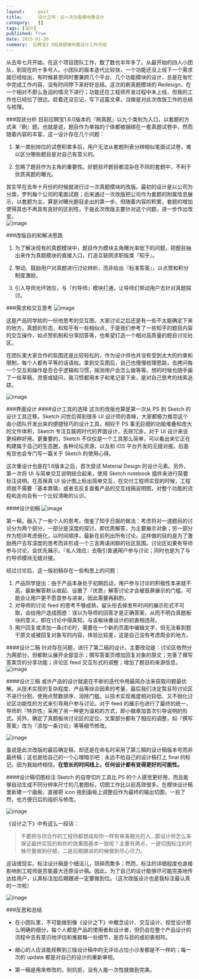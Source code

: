 ```yaml
---
layout:     post
title:      设计之间：记一次功能模块重设计
category:   []
tags: [设计]
published: True
date: 2015-01-26
summary:  应聘宝2.0版真题模块重设计工作总结
---
```


从去年七月开始，在这个项目团队工作，数了数也半年多了。从最开始的四人小团队，到现在的十多号人。小团队的版本迭代比较快，一个功能还没上线下一个需求就已经给出，有时候甚至同时要兼顾几个平台、几个功能模块的设计，总是在匆忙中完成工作内容，没有时间停下来好好总结。这次的刷真题模块的 Redesign，在一个相对不那么急迫的情况下进行；功能还在工程师开发过程中未上线，但我的工作也已经拉了很远。趁着还没忘记，写下这篇文章，当做是对此次改版工作的总结与梳理。

###现状分析
目前应聘宝1.6.0版本的『刷真题』以九个类别为入口，以套题的方式来『刷』题。也就是说，题目作为单独的个体都被捆绑在一套真题试卷中，然而随着内容的丰富，这一设计存在几个问题：  
  
1. 某一类别岗位的试卷积累多后，用户无法从套题列表分辨相似笔面试试卷，难以区分哪些题目是对自己有意义的。  

2. 忽略了题目作为主角的重要性。好题目坏题目都混杂在不同的套题中，不利于优质真题的曝光。    
  
其实早在去年十月份的时候就进行过一次真题模块的改版。最初的设计是以公司为分类，罗列每个公司的笔面试题；后来通过一次改版把公司作为套题的附属信息展示，以套题为主，算是对曝光题目走出的第一步。但随着内容的积累，套题的增加使得其也不再具有良好的区别性，于是此次改版主要针对这个问题，进一步作出改变。  
![image](http://ww2.sinaimg.cn/large/005yyi5Jjw1eoo1xx5bb1j31jk12wdr3.jpg)

###改版目的和解决思路
1. 为了解决现有的真题模块中，题目作为模块主角曝光率低下的问题，把题目抽出来作为真题模块的直接入口，打造互联网求职版类『知乎』。  

2. 带动、鼓励用户对真题进行讨论辨析，而非给出『标准答案』，以点赞和积分制度激励。  

3. 引入导师光环效应，与『约导师』模块打通，让导师们带动用户去针对真题探讨。

###需求和交互思考
![image](http://ww1.sinaimg.cn/large/005yyi5Jjw1eoo1z9gbwbj31kw0xd1kx.jpg)  

这是产品同学给的一份他思考的交互图，大家讨论之后还是有一些不太能确定下来的地方。真题的形态，和知乎有一些相似点，于是我们参考了一些知乎的题目内容的交互操作，如点赞机制和分享回答等，也希望打造一个相对高质量的题目讨论社区。    
  
在团队里大家合作的氛围还是比较轻松的，作为设计师也并没有受到太大的约束和限制，每个人都有平等的话语权。拿到交互图后，自己也慢慢梳理思路，去拷问每一个交互和操作是否合乎逻辑和习惯，揣测用户会怎么做等等。想的时候也随手画了一些草稿，灵感或疑问，我习惯都用本子和笔记录下来，是对自己思考的线索追踪。  

![image](http://ww3.sinaimg.cn/large/005yyi5Jjw1eoo1z4et27j312w0ntn7u.jpg)  

###界面设计
####设计工具的选择
这次的改版也算是第一次从 PS 到 Sketch 的设计工具迁移。Sketch 问世后得到很多 UI 设计师的青睐，大家都极力推崇这个由小团队开发出来的便捷轻巧的设计工具。相较于 PS 事无巨细的功能堆叠和庞大的文件体积，Sketch 专注互联网时代的界面设计，去除冗余，对于 UI 设计来说更纯粹好用。更重要的，Sketch 不仅仅是一个工具那么简单，可以看出来它正在构建属于自己的生态圈，各种论坛资源，以及和 iOS 平台开发的无缝对接。后面有空也会专门写一篇关于 Sketch 的使用心得。    
  
这次重设计也是在1.6版本之后，首次尝试 Material Design 的设计元素。另外，第一次将 UI 与简单交互说明结合起来，使用 Sketch notebook 插件来进行简要标注说明。在高保真 UI 设计图上标出简单交互，在交付工程师实现的时候，工程师就不需要『基本靠猜』或者去反复查看产品的交互线稿说明图，对整个功能的流程和走向会有一个比较清晰的认识。

####设计初稿
![image](http://ww4.sinaimg.cn/large/005yyi5Jjw1eoo1z41wgdj31jk0xodpu.jpg)  

第一稿，融入了一些个人的思考。借鉴了知乎日报的做法：考虑将对一道题目的讨论分为两个部分，一部分是深度的探讨，即优质解答，为主要展示对象；另一部分作为短评考虑弱化，以时间顺序，最新在前列出所有讨论。这样做的目的是为了激励用户去写深度的思考而非形成一个三言两语闲聊的社区氛围。讨论区如果有导师参与讨论，会优先展示，『名人效应』去吸引普通用户参与讨论；同时也是为了与约导师模块无缝对接。    
  
经过讨论后，这一版初稿存在一些构思上的问题：  

1. 产品同学提出：由于产品本身处于初期启动，用户参与讨论的积极性本来就不高，最新解答默认收起、设置了『优质』解答讨论才会被首屏展示的门槛，可能会让用户更不愿意参与进来，因此需要再斟酌。  
2. 对导师的讨论 feed 的思考不够成熟，留头衔去掉发布时间的展示形式不可取，会给用户造成困惑：误以为导师的回答才是正确答案，从而不明白真题板块的意义，即在讨论中得真知，与该板块重设计的初衷相违背。  
3. 用户回复或添加一条讨论时，需要在一个新的页面中编辑文字，但无法看到题干原文或被回复对象写的内容，体验比较差，这是自己没有考虑周全的地方。  

####设计二稿
针对存在问题，进行了第二稿的设计。主要改动是：讨论区依然分为两部分，但都默认展开全部显示；撰写答案页增加回复对象的原文；完善了撰写答案页的分享功能；评论区 feed 交互形式的调整；增加了题目的来源信息。  
![image](http://ww2.sinaimg.cn/large/005yyi5Jjw1eoo1z1z1jwj31jk0xeqbt.jpg)

####设计三稿
或许产品的设计就是在不断的迭代中用最简办法来获取问题最优解。从技术实现的复杂程度、产品等综合因素的考量，最后我们决定暂且将讨论区不进行分割，使用点赞数排序，消除门槛，以技术实现难度相对较低、又不弱化讨论区功能性的方式来引导用户参与讨论。对于 feed 的展示也进行了最终的统一，导师的『特异性』采用了另一种更为温和的方式，即小徽章加首次引导说明的形式。另外，确定了真题板块讨论区的定位，文案部分都有了相应的调整，如『撰写答案』改为『添加一条讨论』等等细节修改。  

![image](http://ww4.sinaimg.cn/large/005yyi5Jjw1eoo1yz9dgvj31jk0xe475.jpg)  

虽说是此次改版的最后确定稿，却还是在命名时采用了第三稿的设计稿版本号而非最终稿；这也是给自己的一个心理暗示吧：永远不给自己的设计稿打上 final 的标记。因为我始终相信，**在悠长的时间线上，任何设计都有变得更好的可能性。**

####设计稿切图标注
Sketch 的自带切片工具比 PS 的个人感觉更好用，而且能够自动生成不同分辨率尺寸的几套图标，切图工作比以前高效很多。在模块设计稿里新建一个画板，直接把 icon 拖到画板上调整后作为最终的输出切图，一目了然，也方便日后的组织与修改。  

![image](http://ww1.sinaimg.cn/large/005yyi5Jjw1eoo1z9xk3dj30xc0mv11w.jpg)   
  
《设计之下》中有这么一段话：  
> 不要把与你合作的工程师都想成和你一样有审美眼光的人…那设计师怎么来保证最终实现的和你的效果图基本一致呢？主要有两点，一是切图标注的时候尽量做到仔细，二是后期跟进的时候做到尽心尽力。  
  
这话很现实。标注设计稿是个细活儿，琐碎而繁多；然而，标注的详细程度也直接影响到工程师是否能最大还原设计稿。因此，为了自己的设计能够尽可能完美地传达给用户，认真标注加后期跟进一定要做到位。（这次改版设计也是我标注最认真的一次啦）    

![image](http://ww2.sinaimg.cn/large/005yyi5Jjw1eoo1z4sedzj31880nswkw.jpg)  

###反思和总结
* 在小团队里，不可能做到像《设计之下》中概念设计、交互设计、视觉设计那么明确的细分，每个人都是产品的使用者和设计者，但仍会在整个产品设计的流程中去有意识地评估和推敲每一处细节，是否与目的或初衷相符。  
  
* 细心的人应该能观察到三版设计稿中的无评论占位小沙发都是不一样的；每一次的 update 都是对自己的设计的重新审视。  
  
* 第一稿是用来修改的，别抗拒，没有人能一次性就做到完美。  
    
